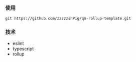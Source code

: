 ### 使用
```shell
git https://github.com/zzzzzshPig/qm-rollup-template.git
```

### 技术
* eslint
* typescript
* rollup
